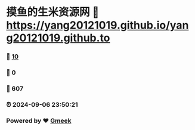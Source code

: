 # 摸鱼的生米资源网 :link: https://yang20121019.github.io/yang20121019.github.to 
### :page_facing_up: [10](https://yang20121019.github.io/yang20121019.github.to/tag.html) 
### :speech_balloon: 0 
### :hibiscus: 607 
### :alarm_clock: 2024-09-06 23:50:21 
### Powered by :heart: [Gmeek](https://github.com/Meekdai/Gmeek)
